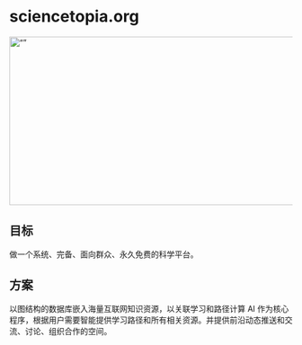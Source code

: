 # sciencetopia.org
<img src="https://user-images.githubusercontent.com/82276410/230793244-cf1f00b6-b3a3-40df-8009-a6d3a765ffdf.png" alt= “” width="900" height="300">

## 目标
做一个系统、完备、面向群众、永久免费的科学平台。
## 方案
以图结构的数据库嵌入海量互联网知识资源，以关联学习和路径计算 AI 作为核心程序，根据用户需要智能提供学习路径和所有相关资源。并提供前沿动态推送和交流、讨论、组织合作的空间。
